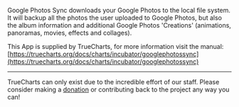 Google Photos Sync downloads your Google Photos to the local file system. It will backup all the photos the user uploaded to Google Photos, but also the album information and additional Google Photos 'Creations' (animations, panoramas, movies, effects and collages).


This App is supplied by TrueCharts, for more information visit the manual: [https://truecharts.org/docs/charts/incubator/googlephotossync](https://truecharts.org/docs/charts/incubator/googlephotossync)

---

TrueCharts can only exist due to the incredible effort of our staff.
Please consider making a [donation](https://truecharts.org/docs/about/sponsor) or contributing back to the project any way you can!
